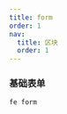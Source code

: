 ```yaml
---
title: form
order: 1
nav:
  title: 区块
  order: 1
---
```


### 基础表单

```
fe form
```

<code src="./index.tsx"></code>
